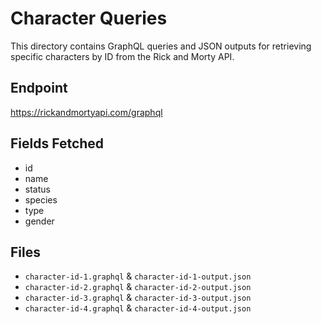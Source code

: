 # Character Queries

This directory contains GraphQL queries and JSON outputs for retrieving specific characters by ID from the Rick and Morty API.

## Endpoint
https://rickandmortyapi.com/graphql

## Fields Fetched
- id
- name
- status
- species
- type
- gender

## Files
- `character-id-1.graphql` & `character-id-1-output.json`
- `character-id-2.graphql` & `character-id-2-output.json`
- `character-id-3.graphql` & `character-id-3-output.json`
- `character-id-4.graphql` & `character-id-4-output.json`
